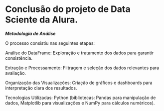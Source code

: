# Conclusão do projeto de Data Sciente da Alura.

***Metodologia de Análise***

O processo consistiu nas seguintes etapas:

Análise do DataFrame:
Exploração e tratamento dos dados para garantir consistência.

Extração e Processamento:
Filtragem e seleção dos dados relevantes para avaliação.

Organização das Visualizações:
Criação de gráficos e dashboards para interpretação clara dos resultados.

Tecnologias Utilizadas:
Python (bibliotecas: Pandas para manipulação de dados, Matplotlib para visualizações e NumPy para cálculos numéricos).
